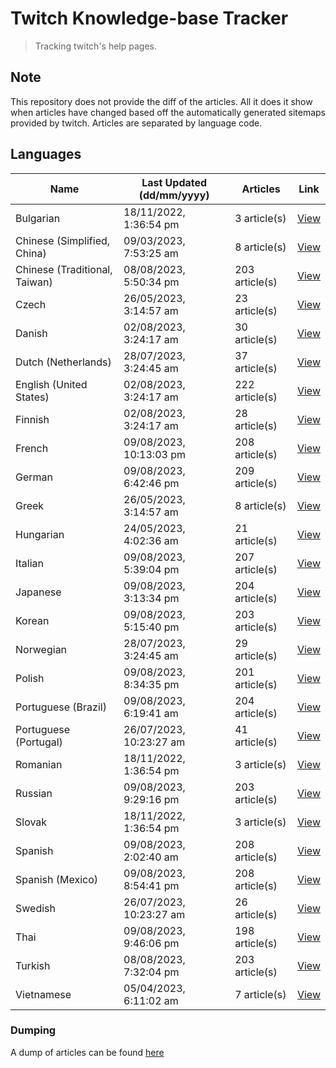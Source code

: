 # Twitch Knowledge-base Tracker
> Tracking twitch's help pages. 

## Note
This repository does not provide the diff of the articles. All it does it show when articles have changed based
off the automatically generated sitemaps provided by twitch. Articles are separated by language code.

## Languages

| Name                          | Last Updated (dd/mm/yyyy) | Articles       | Link                   |
|-------------------------------|---------------------------|----------------|------------------------|
| Bulgarian                     | 18/11/2022, 1:36:54 pm    | 3 article(s)   | [View](docs/bg.md)     |
| Chinese (Simplified, China)   | 09/03/2023, 7:53:25 am    | 8 article(s)   | [View](docs/zh_CN.md)  |
| Chinese (Traditional, Taiwan) | 08/08/2023, 5:50:34 pm    | 203 article(s) | [View](docs/zh_TW.md)  |
| Czech                         | 26/05/2023, 3:14:57 am    | 23 article(s)  | [View](docs/cs.md)     |
| Danish                        | 02/08/2023, 3:24:17 am    | 30 article(s)  | [View](docs/da.md)     |
| Dutch (Netherlands)           | 28/07/2023, 3:24:45 am    | 37 article(s)  | [View](docs/nl_NL.md)  |
| English (United States)       | 02/08/2023, 3:24:17 am    | 222 article(s) | [View](docs/en_US.md)  |
| Finnish                       | 02/08/2023, 3:24:17 am    | 28 article(s)  | [View](docs/fi.md)     |
| French                        | 09/08/2023, 10:13:03 pm   | 208 article(s) | [View](docs/fr.md)     |
| German                        | 09/08/2023, 6:42:46 pm    | 209 article(s) | [View](docs/de.md)     |
| Greek                         | 26/05/2023, 3:14:57 am    | 8 article(s)   | [View](docs/el.md)     |
| Hungarian                     | 24/05/2023, 4:02:36 am    | 21 article(s)  | [View](docs/hu.md)     |
| Italian                       | 09/08/2023, 5:39:04 pm    | 207 article(s) | [View](docs/it.md)     |
| Japanese                      | 09/08/2023, 3:13:34 pm    | 204 article(s) | [View](docs/ja.md)     |
| Korean                        | 09/08/2023, 5:15:40 pm    | 203 article(s) | [View](docs/ko.md)     |
| Norwegian                     | 28/07/2023, 3:24:45 am    | 29 article(s)  | [View](docs/no.md)     |
| Polish                        | 09/08/2023, 8:34:35 pm    | 201 article(s) | [View](docs/pl.md)     |
| Portuguese (Brazil)           | 09/08/2023, 6:19:41 am    | 204 article(s) | [View](docs/pt_BR.md)  |
| Portuguese (Portugal)         | 26/07/2023, 10:23:27 am   | 41 article(s)  | [View](docs/pt_PT.md)  |
| Romanian                      | 18/11/2022, 1:36:54 pm    | 3 article(s)   | [View](docs/ro.md)     |
| Russian                       | 09/08/2023, 9:29:16 pm    | 203 article(s) | [View](docs/ru.md)     |
| Slovak                        | 18/11/2022, 1:36:54 pm    | 3 article(s)   | [View](docs/sk.md)     |
| Spanish                       | 09/08/2023, 2:02:40 am    | 208 article(s) | [View](docs/es.md)     |
| Spanish (Mexico)              | 09/08/2023, 8:54:41 pm    | 208 article(s) | [View](docs/es_MX.md)  |
| Swedish                       | 26/07/2023, 10:23:27 am   | 26 article(s)  | [View](docs/sv.md)     |
| Thai                          | 09/08/2023, 9:46:06 pm    | 198 article(s) | [View](docs/th.md)     |
| Turkish                       | 08/08/2023, 7:32:04 pm    | 203 article(s) | [View](docs/tr.md)     |
| Vietnamese                    | 05/04/2023, 6:11:02 am    | 7 article(s)   | [View](docs/vi.md)     |

### Dumping
A dump of articles can be found [here](docs/RAW.md)